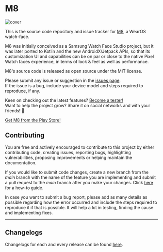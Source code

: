 # M8

![cover](https://github.com/rdnt/m8/assets/17600197/1322fa27-0ef5-499f-987f-763bfb601670)

This is the source code repository and issue tracker for 
[M8](https://play.google.com/store/apps/details?id=dev.rdnt.m8face), a WearOS watch-face.

M8 was initially conceived as a Samsung Watch Face Studio project, but it was later ported to
Kotlin and the new AndroidX/Jetpack APIs, so that its customization UI and capabilities can be on
par or close to the native Pixel Watch faces experience, in terms of look & feel as well as
performance.

M8's source code is released as open source under the MIT license.

Please submit any issue or suggestion in the
[issues page](https://github.com/rdnt/m8/issues).  
If the issue is a bug, include your device model and steps required to reproduce, if any.

Keen on checking out the latest features?
[Become a tester!](https://play.google.com/apps/testing/dev.rdnt.m8face)  
Want to help the project grow? Share it on social networks and with your friends! 🥰

[Get M8 from the Play Store!](https://play.google.com/store/apps/details?id=dev.rdnt.m8face)

## Contributing
You are free and actively encouraged to contribute to this project by either
contributing code, creating issues, reporting bugs, highlighting
vulnerabilities, proposing improvements or helping maintain the documentation.

If you would like to submit code changes, create a new branch from the *main*
branch with the name of the feature you are implementing and submit a pull
request to the *main* branch after you make your changes. Click
[here](https://gist.github.com/Chaser324/ce0505fbed06b947d962#doing-your-work)
for a how-to guide.

In case you want to submit a bug report, please add as many details as possible
regarding how the error occurred and include the steps required to reproduce
it if that is possible. It will help a lot in testing, finding the cause and
implementing fixes.

---

## Changelogs
Changelogs for each and every release can be found
[here](https://github.com/rdnt/m8/blob/main/CHANGELOG.md).
